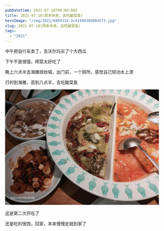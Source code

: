 ```yaml
---
pubDatetime: 2021-07-18T00:00:00Z
title: 2021-07-18(周末休息，去吃酸菜鱼)
heroImage: "/img/2021/6904315-3c4194839d00d5f3.jpg"
slug: 2021-07-18(周末休息，去吃酸菜鱼)
tags:
  - "2021"
---
```


中午把自行车卖了，去沃尔玛买了个大西瓜

下午不是很饿，榨菜太好吃了

晚上六点半去海雅缤纷城，出门前，一个厕所，感觉自己轻功水上漂

打的到海雅，逛到八点半，去吃酸菜鱼

![](../../../../public/img/2021/6904315-3c4194839d00d5f3.jpg)

这是第二次开吃了

还是吃的很饱，回家，本来慢慢走就到家了
